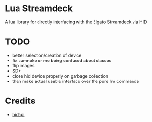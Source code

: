 # Lua Streamdeck

A lua library for directly interfacing with the Elgato Streamdeck via HID

# TODO
- better selection/creation of device
- fix sumneko or me being confused about classes
- flip images
- SD+
- close hid device properly on garbage collection
- then make actual usable interface over the pure hw commands

# Credits
- [hidapi](https://github.com/libusb/hidapi)
